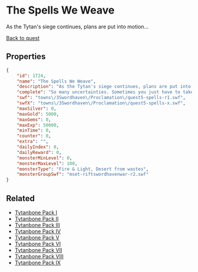 # The Spells We Weave

As the Tytan's siege continues, plans are put into motion...

[Back to quest](../quests.md)

## Properties

```json
{
    "id": 1724,
    "name": "The Spells We Weave",
    "description": "As the Tytan's siege continues, plans are put into motion...",
    "complete": "So many uncertainties. Sometimes you just have to take the leap.",
    "swf": "towns\/3Swordhaven\/Proclamation\/quest5-spells-r1.swf",
    "swfX": "towns\/3Swordhaven\/Proclamation\/quest5-spells-x.swf",
    "maxSilver": 0,
    "maxGold": 5000,
    "maxGems": 0,
    "maxExp": 50000,
    "minTime": 0,
    "counter": 0,
    "extra": "",
    "dailyIndex": 0,
    "dailyReward": 0,
    "monsterMinLevel": 0,
    "monsterMaxLevel": 100,
    "monsterType": "Fire & Light, Desert from wastes",
    "monsterGroupSwf": "mset-riftswordhavenwar-r2.swf"
}
```

## Related

- [Tytanbone Pack I](../items/19685-tytanbone-pack-i.md)
- [Tytanbone Pack II](../items/19686-tytanbone-pack-ii.md)
- [Tytanbone Pack III](../items/19687-tytanbone-pack-iii.md)
- [Tytanbone Pack IV](../items/19688-tytanbone-pack-iv.md)
- [Tytanbone Pack V](../items/19689-tytanbone-pack-v.md)
- [Tytanbone Pack VI](../items/19690-tytanbone-pack-vi.md)
- [Tytanbone Pack VII](../items/19691-tytanbone-pack-vii.md)
- [Tytanbone Pack VIII](../items/19692-tytanbone-pack-viii.md)
- [Tytanbone Pack IX](../items/19693-tytanbone-pack-ix.md)

